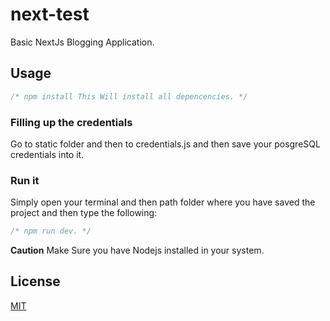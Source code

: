 # next-test

Basic NextJs Blogging Application.

## Usage

<!-- eslint-disable no-unused-vars -->

```js
/* npm install This Will install all depencencies. */
```

### Filling up the credentials

Go to static folder and then to credentials.js and then save your posgreSQL credentials into it.

### Run it

Simply open your terminal and then path folder where you have saved the project and then type the following:

```js
/* npm run dev. */
```

**Caution** Make Sure you have Nodejs installed in your system.

## License

[MIT](LICENSE)
